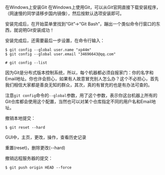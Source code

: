 在Windows上安装Git
在Windows上使用Git，可以从Git官网直接下载安装程序，（网速慢的同学请移步国内镜像），然后按默认选项安装即可。

安装完成后，在开始菜单里找到“Git”->“Git Bash”，蹦出一个类似命令行窗口的东西，就说明Git安装成功！

安装完成后，还需要最后一步设置，在命令行输入：

```
$ git config --global user.name "xp44m"
$ git config --global user.email "34696643@qq.com"

# git config --list
```

因为Git是分布式版本控制系统，所以，每个机器都必须自报家门：你的名字和Email地址。你也许会担心，如果有人故意冒充别人怎么办？这个不必担心，首先我们相信大家都是善良无知的群众，其次，真的有冒充的也是有办法可查的。

注意`git config`命令的`--global`参数，用了这个参数，表示你这台机器上所有的Git仓库都会使用这个配置，当然也可以对某个仓库指定不同的用户名和Email地址。

撤销本地提交：

```
$ git reset --hard 
```

GUI中，主页，更改，操作，查看历史记录

重置(reset)，删除更改(--hard)

撤销远程服务器的提交：

```
$ git push origin HEAD --force
```


